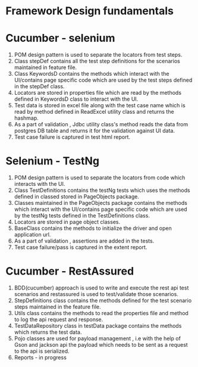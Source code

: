 # Framework Design fundamentals

# Cucumber - selenium  

  1) POM design pattern is used to separate the locators from test steps.  
2) Class stepDef contains all the test step definitions for the scenarios maintained in feature file.  
3) Class KeywordsD contains the methods which interact with the UI/contains page specific code which are used by the test steps defined in the stepDef class.  
4) Locators are stored in properties file which are read by the methods defined in KeywordsD class to interact with the UI.  
5) Test data is stored in excel file along with the test case name which is read by method defined in ReadExcel utility class and returns the hashmap.  
6) As a part of validation , Jdbc utility class's method reads the data from postgres DB table and returns it for the validation against UI data.  
7) Test case failure is captured in test html report.  
 
# Selenium - TestNg  

  1) POM design pattern is used to separate the locators from code which interacts with the UI.  
2) Class TestDefinitions contains the testNg tests which uses the methods defined in classed stored in PageObjects package.  
3) Classes maintained in the PageObjects package contains the methods which interact with the UI/contains page specific code which are used by the testNg tests defined in the TestDefinitions class.  
4) Locators are stored in page object classes.  
5) BaseClass contains the methods to initialize the driver and open application url.  
6) As a part of validation , assertions are added in the tests.  
7) Test case failure/pass is captured in the extent report.  

# Cucumber - RestAssured  

  1) BDD(cucumber) approach is used to write and execute the rest api test scenarios and restassured is used to test/validate those scenarios.  
2) StepDefinitions class contains the methods defined for the test scenario steps maintained in the feature file.  
3) Utils class contains the methods to read the properties file and method to log the api request and response.  
4) TestDataRepository class in testData package contains the methods which returns the test data.  
5) Pojo classes are used for payload management , i.e with the help of Gson and jackson api the payload which needs to be sent as a request to the api is serialized.  
6) Reports - in progress  
